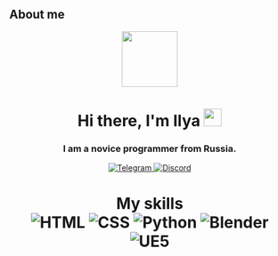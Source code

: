 ## About me
<div id="header" align="center">
  <img src="https://media.giphy.com/media/M9gbBd9nbDrOTu1Mqx/giphy.gif" width="100"/>
</div>
<h1 align="center">Hi there, I'm Ilya</a> 
<img src="https://github.com/blackcater/blackcater/raw/main/images/Hi.gif" height="32"/>
<h3 align="center">I am a novice programmer from Russia.</h3>
<div id="badges" align = center>
  <a href = https://www.telegram.com/>
   <img src="https://img.shields.io/badge/Telegram-blue?style=for-the-badge&logo=telegram&logoColor=white" alt="Telegram"/>
  </a>
    <a href = https://discord.com/>
   <img src="https://img.shields.io/badge/Discord-purple?style=for-the-badge&logo=discord&logoColor=white" alt="Discord"/>
  </a>
</div>
<div id="viewer" align = center>
  <img src="https://komarev.com/ghpvc/?username=deashii&style=flat-square&color=blue" alt=""/>
</div>
  <h1 align="center">My skills</a> 
<div id="skills">
    <a>
   <img src="https://img.shields.io/badge/HTML-orange?style=for-the-badge&logo=HTML&logoColor=white" alt="HTML"/>
    </a>
    <a>
   <img src="https://img.shields.io/badge/CSS-blue?style=for-the-badge&logo=css&logoColor=white" alt="CSS"/>
    </a>
    <a>
   <img src="https://img.shields.io/badge/Python-green?style=for-the-badge&logo=python&logoColor=white" alt="Python"/>
    </a>
    <a>
   <img src="https://img.shields.io/badge/Blender-orange?style=for-the-badge&logo=blender&logoColor=white" alt="Blender"/>
    </a>
    <a>
   <img src="https://img.shields.io/badge/UE-black?style=for-the-badge&logo=unrealengine&logoColor=white" alt="UE5"/>
    </a>
</div>

